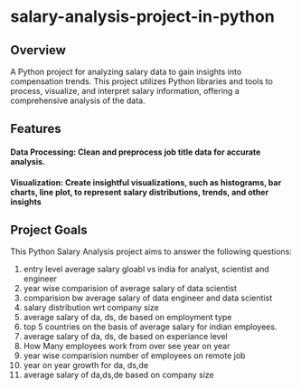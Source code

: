 # salary-analysis-project-in-python
## Overview
A Python project for analyzing salary data to gain insights into compensation trends. This project utilizes Python libraries and tools to process, visualize, and interpret salary information, offering a comprehensive analysis of the data.

## Features
#### Data Processing: Clean and preprocess job title data for accurate analysis.
#### Visualization: Create insightful visualizations, such as histograms, bar charts, line plot, to represent salary distributions, trends, and other insights 

## Project Goals
This Python Salary Analysis project aims to answer the following questions:

1.  entry level average salary gloabl vs india for analyst, scientist and engineer
2. year wise comparision of average salary of data scientist
3. comparision bw average salary of data engineer and data scientist
4. salary distribution wrt company size
5. average salary of da, ds, de based on employment type
6. top 5 countries on the basis of average salary for indian employees.
7. average salary of da, ds, de based on experiance level
8. How Many employees work from over see year on year 
9. year wise comparision number of employees on remote job
10. year on year growth for da, ds,de
11. average salary of da,ds,de based on company size

